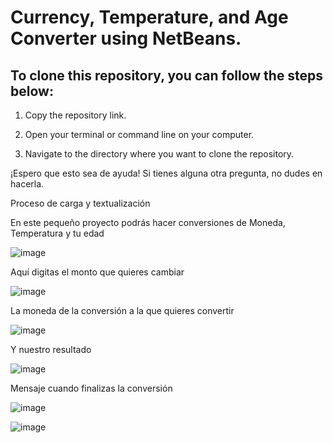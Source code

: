 # Currency, Temperature, and Age Converter using NetBeans.

## To clone this repository, you can follow the steps below:

1. Copy the repository link.

2. Open your terminal or command line on your computer.

3. Navigate to the directory where you want to clone the repository.

¡Espero que esto sea de ayuda! Si tienes alguna otra pregunta, no dudes en hacerla.

Proceso de  carga y textualización 


En este pequeño proyecto podrás hacer conversiones de Moneda, Temperatura y tu edad


![image](https://user-images.githubusercontent.com/115730298/221665270-df554bc7-8f11-4856-9d4e-a12227c18677.png)

Aquí digitas el monto que quieres cambiar 


![image](https://user-images.githubusercontent.com/115730298/221665790-d8bc5779-42c1-4841-b15e-159e9d203f9a.png)

La moneda de la conversión a la que quieres convertir

![image](https://user-images.githubusercontent.com/115730298/221665943-bbaff456-421c-4a9b-bdc6-daa2d734305d.png)

Y nuestro resultado

![image](https://user-images.githubusercontent.com/115730298/221666121-580abde0-7738-4b00-8c6a-04f52bbae1f6.png)

Mensaje cuando finalizas la conversión

![image](https://user-images.githubusercontent.com/115730298/221666310-021c95c7-e223-4dc5-b100-9f805bf33fd9.png)


![image](https://user-images.githubusercontent.com/115730298/221666403-8cafab5a-c277-4e28-9f91-e56ff01e9dd5.png)
